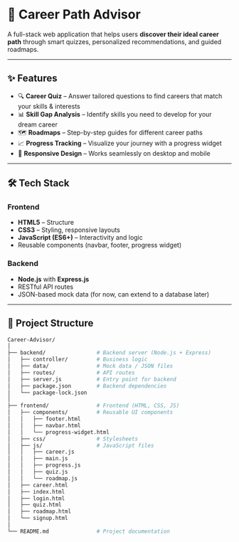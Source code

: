 # 🎯 Career Path Advisor  

A full-stack web application that helps users **discover their ideal career path** through smart quizzes, personalized recommendations, and guided roadmaps.  

---

## ✨ Features  

- 🔍 **Career Quiz** – Answer tailored questions to find careers that match your skills & interests  
- 📊 **Skill Gap Analysis** – Identify skills you need to develop for your dream career  
- 🗺️ **Roadmaps** – Step-by-step guides for different career paths  
- 📈 **Progress Tracking** – Visualize your journey with a progress widget  
- 📱 **Responsive Design** – Works seamlessly on desktop and mobile  

---

## 🛠 Tech Stack  

### Frontend  
- **HTML5** – Structure  
- **CSS3** – Styling, responsive layouts  
- **JavaScript (ES6+)** – Interactivity and logic  
- Reusable components (navbar, footer, progress widget)  

### Backend  
- **Node.js** with **Express.js**  
- RESTful API routes  
- JSON-based mock data (for now, can extend to a database later)  

---

## 📂 Project Structure  

```bash
Career-Advisor/
│
├── backend/                # Backend server (Node.js + Express)
│   ├── controller/         # Business logic
│   ├── data/               # Mock data / JSON files
│   ├── routes/             # API routes
│   ├── server.js           # Entry point for backend
│   ├── package.json        # Backend dependencies
│   └── package-lock.json
│
├── frontend/               # Frontend (HTML, CSS, JS)
│   ├── components/         # Reusable UI components
│   │   ├── footer.html
│   │   ├── navbar.html
│   │   └── progress-widget.html
│   ├── css/                # Stylesheets
│   ├── js/                 # JavaScript files
│   │   ├── career.js
│   │   ├── main.js
│   │   ├── progress.js
│   │   ├── quiz.js
│   │   └── roadmap.js
│   ├── career.html
│   ├── index.html
│   ├── login.html
│   ├── quiz.html
│   ├── roadmap.html
│   └── signup.html
│
└── README.md               # Project documentation
